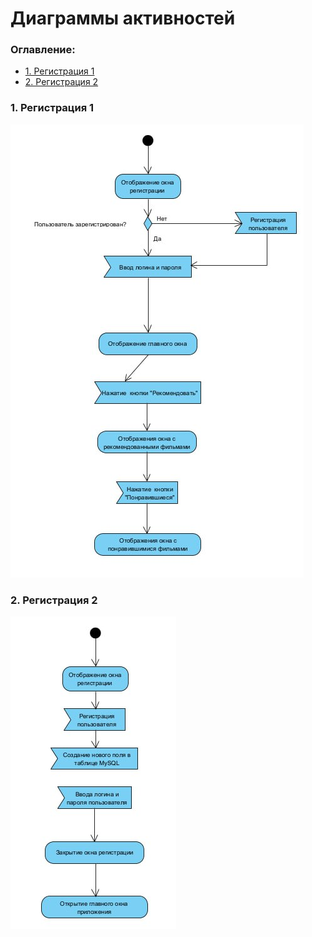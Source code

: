 # Диаграммы активностей

### Оглавление:
- [1. Регистрация 1](#1.-регистрация-1)
- [2. Регистрация 2](#2.-регистрация-2)
 



### 1.	Регистрация 1
![Регистрация 1](./Изображения/Activity%201.jpg)
### 2.  Регистрация 2
![Регистрация 2](./Изображения/Activity%202.jpg)

 
